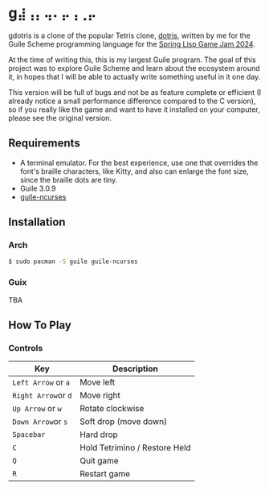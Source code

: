 # g`⣼⢠⡄⢤⠄⡤⢠⢀⡤`

gdotris is a clone of the popular Tetris clone,
[dotris](https://github.com/trevarj/dotris), written by me for the Guile Scheme
programming language for the [Spring Lisp Game Jam
2024](https://itch.io/jam/spring-lisp-game-jam-2024).

At the time of writing this, this is my largest Guile program. The goal of this
project was to explore Guile Scheme and learn about the ecosystem around
it, in hopes that I will be able to actually write something useful in it one
day.

This version will be full of bugs and not be as feature complete or efficient (I
already notice a small performance difference compared to the C version), so if
you really like the game and want to have it installed on your computer, please
see the original version.

## Requirements
- A terminal emulator. For the best experience, use one that overrides the
  font's braille characters, like Kitty, and also can enlarge the font size,
  since the braille dots are tiny.
- Guile 3.0.9
- [guile-ncurses](https://www.gnu.org/software/guile-ncurses/)

## Installation

### Arch
```sh
$ sudo pacman -S guile guile-ncurses
```

### Guix
TBA

## How To Play

### Controls

Key                  | Description
---                  | ---
`Left Arrow` or `a`  | Move left
`Right Arrow`or `d`  | Move right
`Up Arrow` or `w`    | Rotate clockwise
`Down Arrow`or `s`   | Soft drop (move down)
`Spacebar`           | Hard drop
`C`                  | Hold Tetrimino / Restore Held
`Q`                  | Quit game
`R`                  | Restart game

